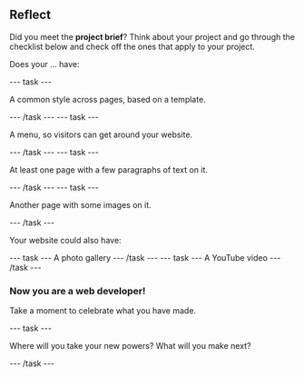 ## Reflect

Did you meet the **project brief**? Think about your project and go through the checklist below and check off the ones that apply to your project.

Does your ... have:

--- task ---

A common style across pages, based on a template.

--- /task ---
--- task ---

A menu, so visitors can get around your website.

--- /task ---
--- task ---

At least one page with a few paragraphs of text on it.

--- /task ---
--- task ---

Another page with some images on it.

--- /task ---

Your website could also have:

--- task ---
A photo gallery
--- /task ---
--- task ---
A YouTube video
--- /task ---

### Now you are a web developer!

Take a moment to celebrate what you have made.

--- task ---

Where will you take your new powers? What will you make next? 

--- /task ---

